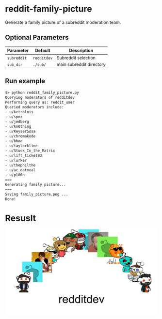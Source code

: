 # reddit-family-picture
Generate a family picture of a subreddit moderation team.

## Optional Parameters
| Parameter  | Default | Description |
| ------------- | ------------- | ------------- |
| `subreddit`  | `redditdev`  | Subreddit selection  |
| `sub_dir`  | `./sub/`  | main subreddit directory  |

## Run example
```
$> python reddit_family_picture.py
Querying moderators of redditdev
Performing query as: reddit_user
Queried moderators include:
- u/ketralnis
- u/spez
- u/jedberg
- u/kn0thing
- u/KeyserSosa
- u/chromakode
- u/bboe
- u/taylorkline
- u/Stuck_In_the_Matrix
- u/lift_ticket83
- u/lurker
- u/thephilthe
- u/ac_oatmeal
- u/pl00h
===
Generating family picture...
===
Saving family_picture.png ...
Done!
```
# Resuslt
![result image](./content/family_picture.png)